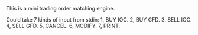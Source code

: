This is a mini trading order matching engine. 

Could take 7 kinds of input from stdin:
1, BUY IOC. 
2, BUY GFD. 
3, SELL IOC. 
4, SELL GFD. 
5, CANCEL. 
6, MODIFY. 
7, PRINT. 
